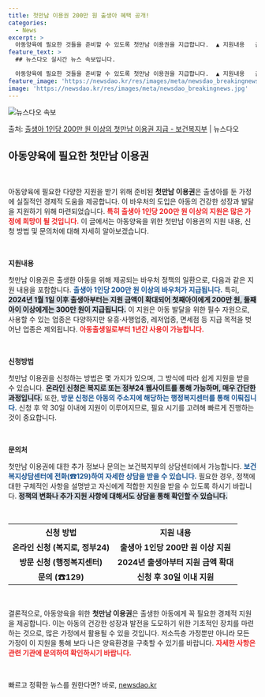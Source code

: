 ```yaml
---
title: 첫만남 이용권 200만 원 출생아 혜택 공개!
categories:
  - News
excerpt: >
  아동양육에 필요한 것들을 준비할 수 있도록 첫만남 이용권을 지급합니다.  ▲ 지원내용   출생아 1인당 20…
feature_text: >
  ## 뉴스다오 실시간 뉴스 속보입니다.

  아동양육에 필요한 것들을 준비할 수 있도록 첫만남 이용권을 지급합니다.  ▲ 지원내용   출생아 1인당 20…
feature_image: 'https://newsdao.kr/res/images/meta/newsdao_breakingnews.jpg'
image: 'https://newsdao.kr/res/images/meta/newsdao_breakingnews.jpg'
---
```


![뉴스다오 속보](https://newsdao.kr/res/images/meta/newsdao_breakingnews.jpg)

<p>출처: <a href="https://newsdao.kr/3894" rel="dofollow">출생아 1인당 200만 원 이상의 첫만남 이용권 지급 - 보건복지부</a> | 뉴스다오</p>

<h2 data-ke-size="size26">아동양육에 필요한 첫만남 이용권</h2>

<p data-ke-size="size16">&nbsp;</p>

아동양육에 필요한 다양한 지원을 받기 위해 준비된 <b>첫만남 이용권</b>은 출생아를 둔 가정에 실질적인 경제적 도움을 제공합니다. 이 바우처의 도입은 아동의 건강한 성장과 발달을 지원하기 위해 마련되었습니다. <b><span style="color: #ee2323;">특히 출생아 1인당 200만 원 이상의 지원은 많은 가정에 희망이 될 것입니다.</span></b> 이 글에서는 아동양육을 위한 첫만남 이용권의 지원 내용, 신청 방법 및 문의처에 대해 자세히 알아보겠습니다.

<p data-ke-size="size16">&nbsp;</p>

<b>지원내용</b>

첫만남 이용권은 출생한 아동을 위해 제공되는 바우처 정책의 일환으로, 다음과 같은 지원 내용을 포함합니다. <b><span style="color: #1a5490;">출생아 1인당 200만 원 이상의 바우처가 지급됩니다.</span></b> 특히, <b><span style="background-color: #21538527;">2024년 1월 1일 이후 출생아부터는 지원 금액이 확대되어 첫째아이에게 200만 원, 둘째아이 이상에게는 300만 원이 지급됩니다.</span></b> 이 지원은 아동 발달을 위한 필수 자원으로, 사용할 수 있는 업종은 다양하지만 유흥·사행업종, 레저업종, 면세점 등 지급 목적을 벗어난 업종은 제외됩니다. <b><span style="color: #ee2323;">아동출생일로부터 1년간 사용이 가능합니다.</span></b> 

<p data-ke-size="size16">&nbsp;</p>

<b>신청방법</b>

첫만남 이용권을 신청하는 방법은 몇 가지가 있으며, 그 방식에 따라 쉽게 지원을 받을 수 있습니다. <b><span style="background-color: #21538527;">온라인 신청은 복지로 또는 정부24 웹사이트를 통해 가능하며, 매우 간단한 과정입니다.</span></b> 또한, <b><span style="color: #1a5490;">방문 신청은 아동의 주소지에 해당하는 행정복지센터를 통해 이뤄집니다.</span></b> 신청 후 약 30일 이내에 지원이 이루어지므로, 필요 시기를 고려해 빠르게 진행하는 것이 중요합니다.

<p data-ke-size="size16">&nbsp;</p>

<b>문의처</b>

첫만남 이용권에 대한 추가 정보나 문의는 보건복지부의 상담센터에서 가능합니다. <b><span style="color: #1a5490;">보건복지상담센터에 전화(☎129)하여 자세한 상담을 받을 수 있습니다.</span></b> 필요한 경우, 정책에 대한 구체적인 사항을 설명받고 자신에게 적합한 지원을 받을 수 있도록 하시기 바랍니다. <b><span style="background-color: #21538527;">정책의 변화나 추가 지원 사항에 대해서도 상담을 통해 확인할 수 있습니다.</span></b> 

<p data-ke-size="size16">&nbsp;</p>

<table style="width: 100%; border-collapse: collapse;">
    <tr>
        <th style="text-align: center; height: 30px;"><b>신청 방법</b></th>
        <th style="text-align: center; height: 30px;"><b>지원 내용</b></th>
    </tr>
    <tr>
        <td style="text-align: center; height: 17px;"><b>온라인 신청 (복지로, 정부24)</b></td>
        <td style="text-align: center; height: 17px;"><b>출생아 1인당 200만 원 이상 지원</b></td>
    </tr>
    <tr>
        <td style="text-align: center; height: 17px;"><b>방문 신청 (행정복지센터)</b></td>
        <td style="text-align: center; height: 17px;"><b>2024년 출생아부터 지원 금액 확대</b></td>
    </tr>
    <tr>
        <td style="text-align: center; height: 17px;"><b>문의 (☎129)</b></td>
        <td style="text-align: center; height: 17px;"><b>신청 후 30일 이내 지원</b></td>
    </tr>
</table>

<p data-ke-size="size16">&nbsp;</p>

결론적으로, 아동양육을 위한 <b>첫만남 이용권</b>은 출생한 아동에게 꼭 필요한 경제적 지원을 제공합니다. 이는 아동의 건강한 성장과 발전을 도모하기 위한 기초적인 장치를 마련하는 것으로, 많은 가정에서 활용될 수 있을 것입니다. 저소득층 가정뿐만 아니라 모든 가정이 이 지원을 통해 보다 나은 양육환경을 구축할 수 있기를 바랍니다. <b><span style="color: #ee2323;">자세한 사항은 관련 기관에 문의하여 확인하시기 바랍니다.</span></b> 

<p data-ke-size="size16">&nbsp;</p> 

빠르고 정확한 뉴스를 원한다면? 바로, <a href="https://newsdao.kr" rel="dofollow">newsdao.kr</a>


